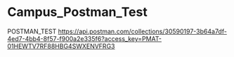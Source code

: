# Campus_Postman_Test
POSTMAN_TEST
https://api.postman.com/collections/30590197-3b64a7df-4ed7-4bb4-8f57-f900a2e335f6?access_key=PMAT-01HEWTV7RF88HBG4SWXENVFRG3
